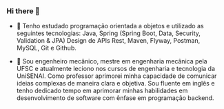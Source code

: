 ### Hi there 👋

- 🌱 Tenho estudado programação orientada a objetos e utilizado as seguintes tecnologias: Java, Spring (Spring Boot, Data, Security, Validation & JPA) Design de APIs Rest, Maven, Flyway, Postman, MySQL, Git e Github.

- 🔭 Sou engenheiro mecânico, mestre em engenharia mecânica pela UFSC e atualmente leciono nos cursos de engenharia e tecnologia da UniSENAI. Como professor aprimorei minha capacidade de comunicar ideias complexas de maneira clara e objetiva. Sou fluente em inglês e tenho dedicado tempo em aprimorar minhas habilidades em desenvolvimento de software com ênfase em programação backend.
  
<!--
**kleberaluizio/kleberaluizio** is a ✨ _special_ ✨ repository because its `README.md` (this file) appears on your GitHub profile.

Here are some ideas to get you started:

- 🔭 I’m currently working on ...
- 🌱 I’m currently learning ...
- 👯 I’m looking to collaborate on ...
- 🤔 I’m looking for help with ...
- 💬 Ask me about ...
- 📫 How to reach me: ...
- 😄 Pronouns: ...
- ⚡ Fun fact: ...
-->
